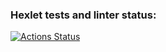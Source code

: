 ### Hexlet tests and linter status:
[![Actions Status](https://github.com/poirtyc/fullstack-javascript-project-44/actions/workflows/hexlet-check.yml/badge.svg)](https://github.com/poirtyc/fullstack-javascript-project-44/actions)